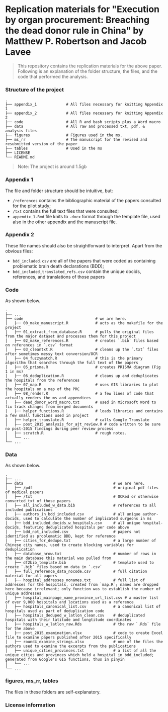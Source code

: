 Replication materials for "Execution by organ procurement: Breaching the dead donor rule in China" by Matthew P. Robertson and Jacob Lavee
=====================================

> This repository contains the replication materials for the above paper. 
> Following is an explanation of the folder structure, the files, and the code that performed the analysis. 

### Structure of the project

    .
    ├── appendix_1             # All files necessary for knitting Appendix 1
    ├── appendix_2             # All files necessary for knitting Appendix 2
    ├── code                   # All R and bash scripts plus a Word macro 
    ├── data                   # All raw and processed txt, pdf, & analysis files
    ├── figures                # Figures used in the ms.
    ├── ms_rr                  # The manuscript for the revised and resubmitted version of the paper
    ├── tables                 # Used in the ms
    ├── LICENSE
    └── README.md

> Note: The project is around 1.5gb

### Appendix 1

The file and folder structure should be intuitive, but: 

- `/references` contains the bibliographic material of the papers consulted for the pilot study; 
- `/txt` contains the full text files that were consulted;
- `appendix_1.Rmd` file knits to `.docx` format through the template file, used also in the other appendix and the manuscript file.

### Appendix 2

These file names should also be straightforward to interpret. Apart from the obvious files:

- `bdd_included.csv` are all of the papers that were coded as containing problematic brain death declarations (BDD);
- `bdd_included_translated_refs.csv` contain the unique docids, references, and translations of those papers

### Code

As shown below.

    .
    ├── ...
    ├── code                    			# we are here.
    │   ├── 00_make_manuscript.R 			# acts as the makefile for the project 				
    │   ├── 01_extract_from_database.R 		# pulls the original files from the major dataset and processes them for this project					
    │   ├── 02_make_references.R 			# creates `.bib` files based on references in `.csv` format			
    │   ├── 03_cleantxt.R 					# cleans up the `.txt` files after sometimes messy text conversion/OCR		
    │   ├── 04_fuzzymatch.R 				# this is the primary algorithm that searches through the full text of the papers			
    │   ├── 05_prisma.R 					# creates PRISMA diagram (Fig 1 in ms)		
    │   ├── 06_deduplication.R 				# cleans up and deduplicates the hospitals from the references			
    │   ├── 07_map.R 						# uses GIS libraries to plot the hospitals on a map of the PRC	
    │   ├── 08_render.R 					# a few lines of code that actually renders the ms and appendices		
    │   ├── dead_donor_word_macro.txt 		# used in Microsoft Word to fix track changes from merged documents					
    │   ├── helper_functions.R 				# loads libraries and contains a few small functions used in project			
    │   ├── helper_translate.R 				# calls Google Translate
    │   ├── post_2015_analysis_for_ajt_review.R # code written to be sure no post-2015 findings during peer review process							
    │   ├── scratch.R  						# rough notes.	
    │   └── ...                
    └── ...


### Data

As shown below.

    .
    ├── ...
    ├── data                    					# we are here.
    │   ├── /pdf									# original pdf files of medical papers
    │   ├── /txt									# OCRed or otherwise converted txt of those papers	
    │   ├── all_included_w_data.bib					# references to all included publications
    │   ├── authors_in_bdd_included.csv    			# all unique author-docids, used to calculate the number of implicated surgeons in ms
    │   ├── bdd_included_docids_w_hospitals.csv		# all unique hospital-docids, featuring deduplicated hospitals per code above
    │   ├── bdd_not_included.csv					# papers not identified as problematic BDD, kept for reference
    │   ├── cities_for_dedupe.txt					# a large number of Chinese city names, used to create blocking variables for deduplication
    │   ├── database_nrow.txt						# number of rows in the main database this material was pulled from 		
    │   ├── df2bib_template.bib						# template used to create `.bib` files based on data in `.csv`
    │   ├── full_reference_data_nocode.csv    		# full citation material for all papers						
    │   ├── hospital_addresses_nonames.txt			# full list of addresses for the hospitals, created from `map.R`; names are dropped here because irrelevant; only function was to establish the number of unique addresses
    │   ├── hospital_mainpage_name_province_url_list.csv # a master list of over 9,000 hospitals and locations used as a reference 
    │   ├── hospitals_canonical_list.csv			# a canonical list of hospitals used as part of deduplication code
    │   ├── hospitals_deduped_w_latlon_clean.csv	# deduplicated hospitals with their latitude and longtitude coordinates
    │   ├── hospitals_w_latlon_raw.Rds				# the raw `.Rds` file for the above
    │   ├── post_2015_examination.xlsx				# code to create Excel file to examine papers published after 2015 specifically				
    │   ├── round4_examine_strings.xlsx				# one of the files the authors used to examine the excerpts from the publications					
    │   ├── unique_cities_provinces.txt				# a list of all the unique cities and provinces which held a hospital in bdd_included; generated from Google's GIS functions, thus in pinyin
    │   └── ... 
    └── ...



### figures, ms_rr, tables

The files in these folders are self-explanatory. 

### License information


